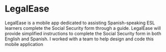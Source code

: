 # LegalEase
LegalEase is a mobile app dedicated to assisting Spanish-speaking ESL learners complete the Social Security form through a guide. LegalEase will provide simplified instructions to complete the Social Security form in both English and Spanish. I worked with a team to help design and code this mobile application
